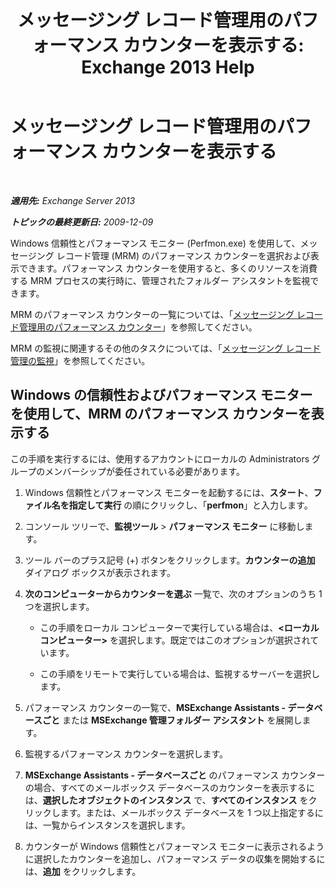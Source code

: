 ﻿---
title: 'メッセージング レコード管理用のパフォーマンス カウンターを表示する: Exchange 2013 Help'
TOCTitle: メッセージング レコード管理用のパフォーマンス カウンターを表示する
ms:assetid: ec374d31-2797-4f8b-8c96-3839d01a662c
ms:mtpsurl: https://technet.microsoft.com/ja-jp/library/Bb397227(v=EXCHG.150)
ms:contentKeyID: 51407593
ms.date: 04/24/2018
mtps_version: v=EXCHG.150
ms.translationtype: HT
---

# メッセージング レコード管理用のパフォーマンス カウンターを表示する

 

_**適用先:** Exchange Server 2013_

_**トピックの最終更新日:** 2009-12-09_

Windows 信頼性とパフォーマンス モニター (Perfmon.exe) を使用して、メッセージング レコード管理 (MRM) のパフォーマンス カウンターを選択および表示できます。パフォーマンス カウンターを使用すると、多くのリソースを消費する MRM プロセスの実行時に、管理されたフォルダー アシスタントを監視できます。

MRM のパフォーマンス カウンターの一覧については、「[メッセージング レコード管理用のパフォーマンス カウンター](performance-counters-for-https://docs.microsoft.com/ja-jp/exchange/security-and-compliance/messaging-records-management/messaging-records-management)」を参照してください。

MRM の監視に関連するその他のタスクについては、「[メッセージング レコード管理の監視](monitoring-https://docs.microsoft.com/ja-jp/exchange/security-and-compliance/messaging-records-management/messaging-records-management)」を参照してください。

## Windows の信頼性およびパフォーマンス モニターを使用して、MRM のパフォーマンス カウンターを表示する

この手順を実行するには、使用するアカウントにローカルの Administrators グループのメンバーシップが委任されている必要があります。

1.  Windows 信頼性とパフォーマンス モニターを起動するには、<strong>スタート</strong>、<strong>ファイル名を指定して実行</strong> の順にクリックし、「**perfmon**」と入力します。

2.  コンソール ツリーで、<strong>監視ツール</strong> \> <strong>パフォーマンス モニター</strong> に移動します。

3.  ツール バーのプラス記号 (+) ボタンをクリックします。<strong>カウンターの追加</strong> ダイアログ ボックスが表示されます。

4.  <strong>次のコンピューターからカウンターを選ぶ</strong> 一覧で、次のオプションのうち 1 つを選択します。
    
      - この手順をローカル コンピューターで実行している場合は、<strong>\<ローカル コンピューター\></strong> を選択します。既定ではこのオプションが選択されています。
    
      - この手順をリモートで実行している場合は、監視するサーバーを選択します。

5.  パフォーマンス カウンターの一覧で、<strong>MSExchange Assistants - データベースごと</strong> または <strong>MSExchange 管理フォルダー アシスタント</strong> を展開します。

6.  監視するパフォーマンス カウンターを選択します。

7.  <strong>MSExchange Assistants - データベースごと</strong> のパフォーマンス カウンターの場合、すべてのメールボックス データベースのカウンターを表示するには、<strong>選択したオブジェクトのインスタンス</strong> で、<strong>すべてのインスタンス</strong> をクリックします。または、メールボックス データベースを 1 つ以上指定するには、一覧からインスタンスを選択します。

8.  カウンターが Windows 信頼性とパフォーマンス モニターに表示されるように選択したカウンターを追加し、パフォーマンス データの収集を開始するには、<strong>追加</strong> をクリックします。

